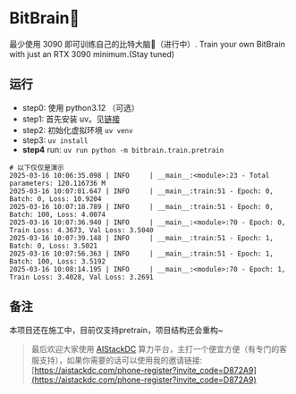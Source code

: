 # BitBrain🧠
最少使用 3090 即可训练自己的比特大脑🧠（进行中）. Train your own BitBrain with just an RTX 3090 minimum.(Stay tuned)

## 运行
- step0: 使用 python3.12 （可选）
- step1: 首先安装 uv。见[链接](https://docs.astral.sh/uv/getting-started/installation/)
- step2: 初始化虚拟环境 `uv venv`
- step3: `uv install`
- **step4** run: `uv run python -m bitbrain.train.pretrain` 
```shell
# 以下仅仅是演示
2025-03-16 10:06:35.098 | INFO     | __main__:<module>:23 - Total parameters: 120.116736 M
2025-03-16 10:07:01.647 | INFO     | __main__:train:51 - Epoch: 0, Batch: 0, Loss: 10.9204
2025-03-16 10:07:18.789 | INFO     | __main__:train:51 - Epoch: 0, Batch: 100, Loss: 4.0074
2025-03-16 10:07:36.940 | INFO     | __main__:<module>:70 - Epoch: 0, Train Loss: 4.3673, Val Loss: 3.5040
2025-03-16 10:07:39.148 | INFO     | __main__:train:51 - Epoch: 1, Batch: 0, Loss: 3.5021
2025-03-16 10:07:56.363 | INFO     | __main__:train:51 - Epoch: 1, Batch: 100, Loss: 3.5192
2025-03-16 10:08:14.195 | INFO     | __main__:<module>:70 - Epoch: 1, Train Loss: 3.4028, Val Loss: 3.2691
```

## 备注
本项目还在施工中，目前仅支持pretrain，项目结构还会重构~


> 最后欢迎大家使用 [AIStackDC](https://aistackdc.com/phone-register?invite_code=D872A9) 算力平台，主打一个便宜方便（有专门的客服支持），如果你需要的话可以使用我的邀请链接: [https://aistackdc.com/phone-register?invite_code=D872A9](https://aistackdc.com/phone-register?invite_code=D872A9)
